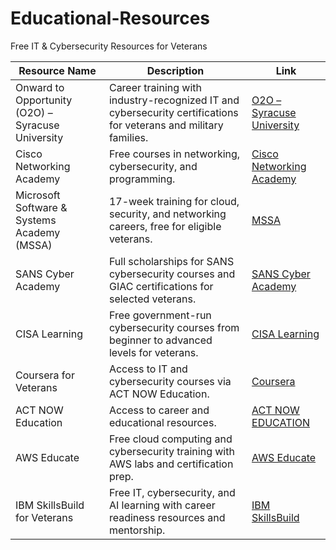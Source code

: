 # Educational-Resources

Free IT & Cybersecurity Resources for Veterans

| Resource Name | Description | Link |
|---------------|-------------|------|
| Onward to Opportunity (O2O) – Syracuse University | Career training with industry-recognized IT and cybersecurity certifications for veterans and military families. | [O2O – Syracuse University](https://ivmf.syracuse.edu/programs/career-training/onward-to-opportunity-o2o/) |
| Cisco Networking Academy | Free courses in networking, cybersecurity, and programming. | [Cisco Networking Academy](https://www.netacad.com/) |
| Microsoft Software & Systems Academy (MSSA) | 17-week training for cloud, security, and networking careers, free for eligible veterans. | [MSSA](https://military.microsoft.com/mssa/) |
| SANS Cyber Academy | Full scholarships for SANS cybersecurity courses and GIAC certifications for selected veterans. | [SANS Cyber Academy](https://www.sans.org/cyber-academy) |
| CISA Learning | Free government-run cybersecurity courses from beginner to advanced levels for veterans. | [CISA Learning](https://niccs.cisa.gov/training/cisa-learning) |
| Coursera for Veterans | Access to IT and cybersecurity courses via ACT NOW Education. | [Coursera](https://www.coursera.org/) | [ACT NOW EDUCATION](https://actnoweducation.org/)|
| ACT NOW Education | Access to career and educational resources. | [ACT NOW EDUCATION](https://actnoweducation.org/)|
| AWS Educate | Free cloud computing and cybersecurity training with AWS labs and certification prep. | [AWS Educate](https://aws.amazon.com/education/awseducate/veterans/) |
| IBM SkillsBuild for Veterans | Free IT, cybersecurity, and AI learning with career readiness resources and mentorship. | [IBM SkillsBuild](https://skillsbuild.org/) |
